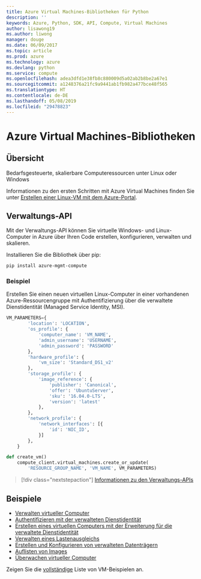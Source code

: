 ```yaml
---
title: Azure Virtual Machines-Bibliotheken für Python
description: ''
keywords: Azure, Python, SDK, API, Compute, Virtual Machines
author: lisawong19
ms.author: liwong
manager: douge
ms.date: 06/09/2017
ms.topic: article
ms.prod: azure
ms.technology: azure
ms.devlang: python
ms.service: compute
ms.openlocfilehash: adea3dfd1e38fb8c880009d5a02ab2b8be2a67e1
ms.sourcegitcommit: a1248376a21fc9a9441ab1fb982a477bce48f565
ms.translationtype: HT
ms.contentlocale: de-DE
ms.lasthandoff: 05/08/2019
ms.locfileid: "29478823"
---
```

# <a name="azure-virtual-machine-libraries"></a>Azure Virtual Machines-Bibliotheken

## <a name="overview"></a>Übersicht

Bedarfsgesteuerte, skalierbare Computeressourcen unter Linux oder Windows

Informationen zu den ersten Schritten mit Azure Virtual Machines finden Sie unter [Erstellen einer Linux-VM mit dem Azure-Portal](/azure/virtual-machines/linux/quick-create-portal).

## <a name="management-api"></a>Verwaltungs-API

Mit der Verwaltungs-API können Sie virtuelle Windows- und Linux-Computer in Azure über Ihren Code erstellen, konfigurieren, verwalten und skalieren.

Installieren Sie die Bibliothek über pip:

```bash
pip install azure-mgmt-compute 
```   

### <a name="example"></a>Beispiel

Erstellen Sie einen neuen virtuellen Linux-Computer in einer vorhandenen Azure-Ressourcengruppe mit Authentifizierung über die verwaltete Dienstidentität (Managed Service Identity, MSI).

```python
VM_PARAMETERS={
        'location': 'LOCATION',
        'os_profile': {
            'computer_name': 'VM_NAME',
            'admin_username': 'USERNAME',
            'admin_password': 'PASSWORD'
        },
        'hardware_profile': {
            'vm_size': 'Standard_DS1_v2'
        },
        'storage_profile': {
            'image_reference': {
                'publisher': 'Canonical',
                'offer': 'UbuntuServer',
                'sku': '16.04.0-LTS',
                'version': 'latest'
            },
        },
        'network_profile': {
            'network_interfaces': [{
                'id': 'NIC_ID',
            }]
        },
    }

def create_vm()
    compute_client.virtual_machines.create_or_update(
        'RESOURCE_GROUP_NAME', 'VM_NAME', VM_PARAMETERS)
```

> [!div class="nextstepaction"]
> [Informationen zu den Verwaltungs-APIs](/python/api/overview/azure/virtualmachines/management)

## <a name="samples"></a>Beispiele

* [Verwalten virtueller Computer][1]
* [Authentifizieren mit der verwalteten Dienstidentität][2]
* [Erstellen eines virtuellen Computers mit der Erweiterung für die verwaltete Dienstidentität][3]
* [Verwalten eines Lastenausgleichs][4]
* [Erstellen und Konfigurieren von verwalteten Datenträgern][5]
* [Auflisten von Images][6] 
* [Überwachen virtueller Computer][7]

Zeigen Sie die [vollständige](https://azure.microsoft.com/resources/samples/?platform=python&term=virtual-machines) Liste von VM-Beispielen an.

[1]: https://azure.microsoft.com/resources/samples/virtual-machines-python-manage/
[2]: https://github.com/Azure-Samples/resource-manager-python-manage-resources-with-msi
[3]: https://github.com/Azure-Samples/compute-python-msi-vm
[4]: https://azure.microsoft.com/resources/samples/network-python-manage-loadbalancer
[5]: ../docs-ref-conceptual/python-sdk-azure-samples-managed-disks.md
[6]: ../docs-ref-conceptual/python-sdk-azure-samples-list-images.md
[7]: ../docs-ref-conceptual/python-sdk-azure-samples-monitor-vms.md